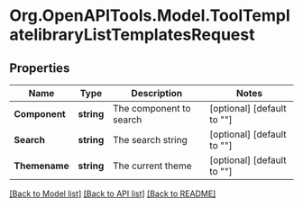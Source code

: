 # Org.OpenAPITools.Model.ToolTemplatelibraryListTemplatesRequest

## Properties

Name | Type | Description | Notes
------------ | ------------- | ------------- | -------------
**Component** | **string** | The component to search | [optional] [default to ""]
**Search** | **string** | The search string | [optional] [default to ""]
**Themename** | **string** | The current theme | [optional] [default to ""]

[[Back to Model list]](../README.md#documentation-for-models) [[Back to API list]](../README.md#documentation-for-api-endpoints) [[Back to README]](../README.md)

